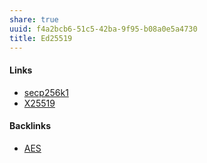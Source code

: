 ```yaml
---
share: true
uuid: f4a2bcb6-51c5-42ba-9f95-b08a0e5a4730
title: Ed25519
---
```

#### Links

* [secp256k1](../1a437e92-1bcb-47d0-9475-5bd61d86f59b)
* [X25519](../X25519)

#### Backlinks

* [AES](/694247fc-263f-452a-8af3-1546ca54991f)